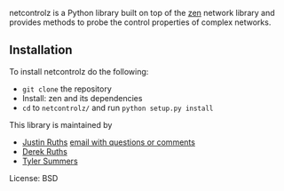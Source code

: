 netcontrolz is a Python library built on top of the [zen](http://zen.networkdynamics.org/) network library and provides methods to probe the control properties of complex networks.

## Installation

To install netcontrolz do the following:

- ``git clone`` the repository
- Install: zen and its dependencies
- ``cd`` to ``netcontrolz/`` and run ``python setup.py install``

This library is maintained by
- [Justin Ruths](http://justinruths.com) [email with questions or comments](mailto:jruths@utdallas.edu)
- [Derek Ruths](http://derekruths.com)
- [Tyler Summers](http://www.utdallas.edu/~tyler.summers/)

License: BSD

